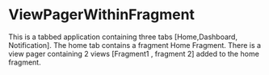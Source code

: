 # ViewPagerWithinFragment

This is a tabbed application containing three tabs [Home,Dashboard, Notification].
The home tab contains a fragment Home Fragment.
There is a view pager containing 2 views [Fragment1 , fragment 2] added to the home fragment.
